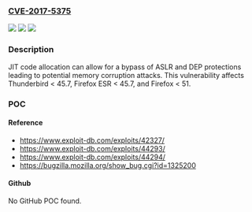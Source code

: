 ### [CVE-2017-5375](https://cve.mitre.org/cgi-bin/cvename.cgi?name=CVE-2017-5375)
![](https://img.shields.io/static/v1?label=Product&message=Firefox&color=blue)
![](https://img.shields.io/static/v1?label=Version&message=%3C%2051%20&color=brighgreen)
![](https://img.shields.io/static/v1?label=Vulnerability&message=Excessive%20JIT%20code%20allocation%20allows%20bypass%20of%20ASLR%20and%20DEP&color=brighgreen)

### Description

JIT code allocation can allow for a bypass of ASLR and DEP protections leading to potential memory corruption attacks. This vulnerability affects Thunderbird < 45.7, Firefox ESR < 45.7, and Firefox < 51.

### POC

#### Reference
- https://www.exploit-db.com/exploits/42327/
- https://www.exploit-db.com/exploits/44293/
- https://www.exploit-db.com/exploits/44294/
- https://bugzilla.mozilla.org/show_bug.cgi?id=1325200

#### Github
No GitHub POC found.

